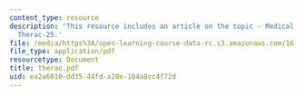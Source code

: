 ```yaml
---
content_type: resource
description: 'This resource includes an article on the topic - Medical Devices: The
  Therac-25.'
file: /media/https%3A/open-learning-course-data-rc.s3.amazonaws.com/16-355j-software-engineering-concepts-fall-2005/ea2a6010dd3544fda28e104a8cc4f72d_therac.pdf
file_type: application/pdf
resourcetype: Document
title: therac.pdf
uid: ea2a6010-dd35-44fd-a28e-104a8cc4f72d
---
```

